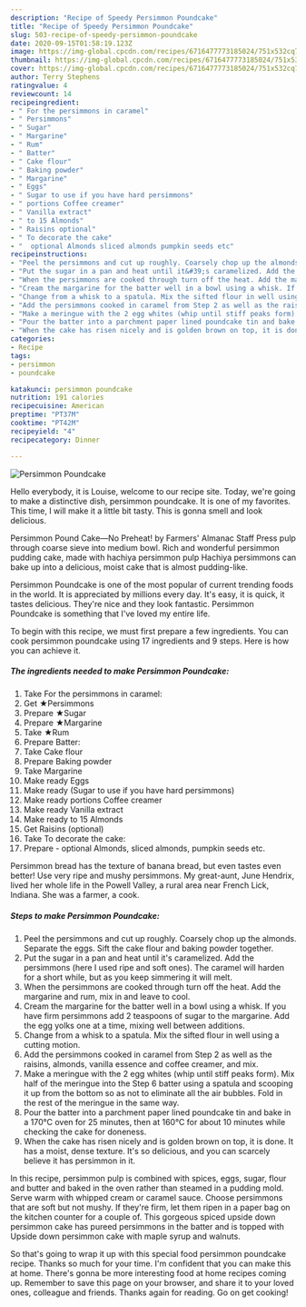 ```yaml
---
description: "Recipe of Speedy Persimmon Poundcake"
title: "Recipe of Speedy Persimmon Poundcake"
slug: 503-recipe-of-speedy-persimmon-poundcake
date: 2020-09-15T01:58:19.123Z
image: https://img-global.cpcdn.com/recipes/6716477773185024/751x532cq70/persimmon-poundcake-recipe-main-photo.jpg
thumbnail: https://img-global.cpcdn.com/recipes/6716477773185024/751x532cq70/persimmon-poundcake-recipe-main-photo.jpg
cover: https://img-global.cpcdn.com/recipes/6716477773185024/751x532cq70/persimmon-poundcake-recipe-main-photo.jpg
author: Terry Stephens
ratingvalue: 4
reviewcount: 14
recipeingredient:
- " For the persimmons in caramel"
- " Persimmons"
- " Sugar"
- " Margarine"
- " Rum"
- " Batter"
- " Cake flour"
- " Baking powder"
- " Margarine"
- " Eggs"
- " Sugar to use if you have hard persimmons"
- " portions Coffee creamer"
- " Vanilla extract"
- " to 15 Almonds"
- " Raisins optional"
- " To decorate the cake"
- "  optional Almonds sliced almonds pumpkin seeds etc"
recipeinstructions:
- "Peel the persimmons and cut up roughly. Coarsely chop up the almonds. Separate the eggs. Sift the cake flour and baking powder together."
- "Put the sugar in a pan and heat until it&#39;s caramelized. Add the persimmons (here I used ripe and soft ones). The caramel will harden for a short while, but as you keep simmering it will melt."
- "When the persimmons are cooked through turn off the heat. Add the margarine and rum, mix in and leave to cool."
- "Cream the margarine for the batter well in a bowl using a whisk. If you have firm persimmons add 2 teaspoons of sugar to the margarine. Add the egg yolks one at a time, mixing well between additions."
- "Change from a whisk to a spatula. Mix the sifted flour in well using a cutting motion."
- "Add the persimmons cooked in caramel from Step 2 as well as the raisins, almonds, vanilla essence and coffee creamer, and mix."
- "Make a meringue with the 2 egg whites (whip until stiff peaks form). Mix half of the meringue into the Step 6 batter using a spatula and scooping it up from the bottom so as not to eliminate all the air bubbles. Fold in the rest of the meringue in the same way."
- "Pour the batter into a parchment paper lined poundcake tin and bake in a 170°C oven for 25 minutes, then at 160°C for about 10 minutes while checking the cake for doneness."
- "When the cake has risen nicely and is golden brown on top, it is done. It has a moist, dense texture. It&#39;s so delicious, and you can scarcely believe it has persimmon in it."
categories:
- Recipe
tags:
- persimmon
- poundcake

katakunci: persimmon poundcake 
nutrition: 191 calories
recipecuisine: American
preptime: "PT37M"
cooktime: "PT42M"
recipeyield: "4"
recipecategory: Dinner

---
```



![Persimmon Poundcake](https://img-global.cpcdn.com/recipes/6716477773185024/751x532cq70/persimmon-poundcake-recipe-main-photo.jpg)

Hello everybody, it is Louise, welcome to our recipe site. Today, we're going to make a distinctive dish, persimmon poundcake. It is one of my favorites. This time, I will make it a little bit tasty. This is gonna smell and look delicious.

Persimmon Pound Cake—No Preheat! by Farmers&#39; Almanac Staff Press pulp through coarse sieve into medium bowl. Rich and wonderful persimmon pudding cake, made with hachiya persimmon pulp Hachiya persimmons can bake up into a delicious, moist cake that is almost pudding-like.

Persimmon Poundcake is one of the most popular of current trending foods in the world. It is appreciated by millions every day. It's easy, it is quick, it tastes delicious. They're nice and they look fantastic. Persimmon Poundcake is something that I've loved my entire life.


To begin with this recipe, we must first prepare a few ingredients. You can cook persimmon poundcake using 17 ingredients and 9 steps. Here is how you can achieve it.

<!--inarticleads1-->

##### The ingredients needed to make Persimmon Poundcake:

1. Take  For the persimmons in caramel:
1. Get  ★Persimmons
1. Prepare  ★Sugar
1. Prepare  ★Margarine
1. Take  ★Rum
1. Prepare  Batter:
1. Take  Cake flour
1. Prepare  Baking powder
1. Take  Margarine
1. Make ready  Eggs
1. Make ready  (Sugar to use if you have hard persimmons)
1. Make ready  portions Coffee creamer
1. Make ready  Vanilla extract
1. Make ready  to 15 Almonds
1. Get  Raisins (optional)
1. Take  To decorate the cake:
1. Prepare  - optional Almonds, sliced almonds, pumpkin seeds etc.


Persimmon bread has the texture of banana bread, but even tastes even better! Use very ripe and mushy persimmons. My great-aunt, June Hendrix, lived her whole life in the Powell Valley, a rural area near French Lick, Indiana. She was a farmer, a cook. 

<!--inarticleads2-->

##### Steps to make Persimmon Poundcake:

1. Peel the persimmons and cut up roughly. Coarsely chop up the almonds. Separate the eggs. Sift the cake flour and baking powder together.
1. Put the sugar in a pan and heat until it&#39;s caramelized. Add the persimmons (here I used ripe and soft ones). The caramel will harden for a short while, but as you keep simmering it will melt.
1. When the persimmons are cooked through turn off the heat. Add the margarine and rum, mix in and leave to cool.
1. Cream the margarine for the batter well in a bowl using a whisk. If you have firm persimmons add 2 teaspoons of sugar to the margarine. Add the egg yolks one at a time, mixing well between additions.
1. Change from a whisk to a spatula. Mix the sifted flour in well using a cutting motion.
1. Add the persimmons cooked in caramel from Step 2 as well as the raisins, almonds, vanilla essence and coffee creamer, and mix.
1. Make a meringue with the 2 egg whites (whip until stiff peaks form). Mix half of the meringue into the Step 6 batter using a spatula and scooping it up from the bottom so as not to eliminate all the air bubbles. Fold in the rest of the meringue in the same way.
1. Pour the batter into a parchment paper lined poundcake tin and bake in a 170°C oven for 25 minutes, then at 160°C for about 10 minutes while checking the cake for doneness.
1. When the cake has risen nicely and is golden brown on top, it is done. It has a moist, dense texture. It&#39;s so delicious, and you can scarcely believe it has persimmon in it.


In this recipe, persimmon pulp is combined with spices, eggs, sugar, flour and butter and baked in the oven rather than steamed in a pudding mold. Serve warm with whipped cream or caramel sauce. Choose persimmons that are soft but not mushy. If they&#39;re firm, let them ripen in a paper bag on the kitchen counter for a couple of. This gorgeous spiced upside down persimmon cake has pureed persimmons in the batter and is topped with Upside down persimmon cake with maple syrup and walnuts. 

So that's going to wrap it up with this special food persimmon poundcake recipe. Thanks so much for your time. I'm confident that you can make this at home. There's gonna be more interesting food at home recipes coming up. Remember to save this page on your browser, and share it to your loved ones, colleague and friends. Thanks again for reading. Go on get cooking!
